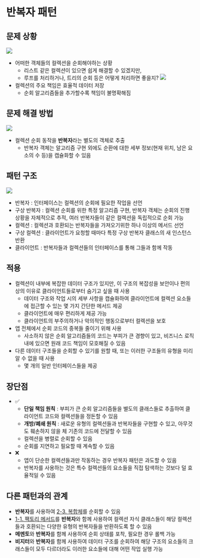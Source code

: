 # 반복자 패턴
## 문제 상황
![](https://refactoring.guru/images/patterns/diagrams/iterator/problem1.png)
- 어떠한 객체들의 컬렉션을 순회해야하는 상황
	- 리스트 같은 컬렉션이 있으면 쉽게 해결할 수 있겠지만, 
	- 루프를 처리하거나, 트리의 순회 등은 어떻게 처리하면 좋을지?
![](https://refactoring.guru/images/patterns/diagrams/iterator/problem2.png)
- 컬렉션의 주요 책임은 효율적 데이터 저장
	- 순회 알고리즘들을 추가할수록 책임이 불명확해짐

## 문제 해결 방법
![](https://refactoring.guru/images/patterns/diagrams/iterator/solution1.png)
- 컬렉션 순회 동작을 **반복자**라는 별도의 객체로 추출
	- 반복자 객체는 알고리즘 구현 외에도 순환에 대한 세부 정보(현재 위치, 남은 요소의 수 등)을 캡슐화할 수 있음

## 패턴 구조
![](https://refactoring.guru/images/patterns/diagrams/iterator/structure.png)
- 반복자 : 인터페이스는 컬렉션의 순회에 필요한 작업을 선언
- 구상 반복자 : 컬렉션 순회를 위한 특정 알고리즘 구현, 반복자 객체는 순회의 진행 상황을 자체적으로 추적, 여러 반복자들이 같은 컬렉션을 독립적으로 순회 가능
- 컬렉션 : 컬렉션과 호환되는 반복자들을 가져오기위한 하나 이상의 메서드 선언
- 구상 컬렉션 : 클라이언트가 요청할 때마다 특정 구상 반복자 클래스의 새 인스턴스 반환
- 클라이언트 : 반복자들과 컬렉션들의 인터페이스를 통해 그들과 함께 작동

## 적용
- 컬렉션이 내부에 복잡한 데이터 구조가 있지만, 이 구조의 복잡성을 보안이나 편의상의 이유로 클라이언트들로부터 숨기고 싶을 때 사용
	- 데이터 구조와 작업 시의 세부 사항을 캡슐화하여 클라이언트에 컬렉션 요소들에 접근할 수 있는 몇 가지 간단한 메서드 제공
	- 클라이언트에 매우 편리하게 제공 가능
	- 클라이언트의 부주의하거나 악의적인 행동으로부터 컬렉션을 보호
- 앱 전체에서 순회 코드의 중복들 줄이기 위해 사용
	- 사소하지 않은 순회 알고리즘들의 코드는 부피가 큰 경향이 있고, 비즈니스 로직 내에 있으면 원래 코드 책임이 모호해질 수 있음
- 다른 데이터 구조들을 순회할 수 있기를 원할 때, 또는 이러한 구조들의 유형을 미리 알 수 없을 때 사용
	- 몇 개의 일반 인터페이스들을 제공

## 장단점
- ✅
	- **단일 책임 원칙** : 부피가 큰 순회 알고리즘들을 별도의 클래스들로 추출하여 클라이언트 코드와 컬렉션들을 정돈할 수 있음
	- **개방/폐쇄 원칙** : 새로운 유형의 컬렉션들과 반복자들을 구현할 수 있고, 아무것도 훼손하지 않을 체 기존의 코드에 전달할 수 있음
	- 컬렉션을 병렬로 순회할 수 있음
	- 순회를 지연하고 필요할 때 계속할 수 있음
- ❌
	- 앱이 단순한 컬렉션들과만 작동하는 경우 반복자 패턴은 과도할 수 있음
	- 반복자를 사용하는 것은 특수 컬렉션들의 요소들을 직접 탐색하는 것보다 덜 효율적일 수 있음

## 다른 패턴과의 관계
- **반복자**를 사용하여 [2-3. 복합체](../2.%20구조%20패턴/2-3.%20복합체.md)를 순회할 수 있음
- [1-1. 팩토리 메서드](../1.%20생성%20패턴/1-1.%20팩토리%20메서드.md)를 **반복자**와 함께 사용하여 컬렉션 자식 클래스들이 해당 컬렉션들과 호환되는 다양한 유형의 반복자들을 반환하도록 할 수 있음
- **메멘토**와 **반복자**를 함께 사용하여 순회 상태를 포착, 필요한 경우 롤백 가능
- **비지터**와 **반복자**를 함께 사용하여 데이터 구조를 순회하여 해당 구조의 요소들의 크래스들이 모두 다르더라도 이러한 요소들에 대해 어떤 작업 실행 가능
